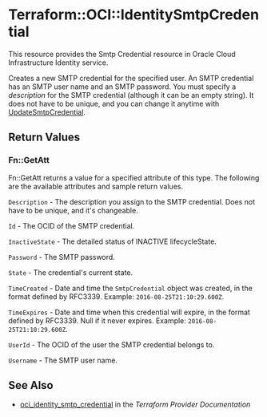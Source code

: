 # Terraform::OCI::IdentitySmtpCredential

This resource provides the Smtp Credential resource in Oracle Cloud Infrastructure Identity service.

Creates a new SMTP credential for the specified user. An SMTP credential has an SMTP user name and an SMTP password.
You must specify a *description* for the SMTP credential (although it can be an empty string). It does not
have to be unique, and you can change it anytime with
[UpdateSmtpCredential](https://docs.cloud.oracle.com/iaas/api/#/en/identity/20160918/SmtpCredentialSummary/UpdateSmtpCredential).

## Return Values

### Fn::GetAtt

Fn::GetAtt returns a value for a specified attribute of this type. The following are the available attributes and sample return values.

`Description` - The description you assign to the SMTP credential. Does not have to be unique, and it's changeable.

`Id` - The OCID of the SMTP credential.

`InactiveState` - The detailed status of INACTIVE lifecycleState.

`Password` - The SMTP password.

`State` - The credential's current state.

`TimeCreated` - Date and time the `SmtpCredential` object was created, in the format defined by RFC3339.  Example: `2016-08-25T21:10:29.600Z`.

`TimeExpires` - Date and time when this credential will expire, in the format defined by RFC3339. Null if it never expires.  Example: `2016-08-25T21:10:29.600Z`.

`UserId` - The OCID of the user the SMTP credential belongs to.

`Username` - The SMTP user name.

## See Also

* [oci_identity_smtp_credential](https://www.terraform.io/docs/providers/oci/r/identity_smtp_credential.html) in the _Terraform Provider Documentation_
